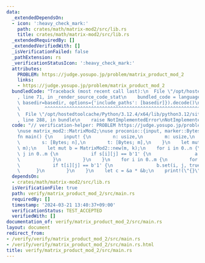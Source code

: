 ```yaml
---
data:
  _extendedDependsOn:
  - icon: ':heavy_check_mark:'
    path: crates/math/matrix-mod2/src/lib.rs
    title: crates/math/matrix-mod2/src/lib.rs
  _extendedRequiredBy: []
  _extendedVerifiedWith: []
  _isVerificationFailed: false
  _pathExtension: rs
  _verificationStatusIcon: ':heavy_check_mark:'
  attributes:
    PROBLEM: https://judge.yosupo.jp/problem/matrix_product_mod_2
    links:
    - https://judge.yosupo.jp/problem/matrix_product_mod_2
  bundledCode: "Traceback (most recent call last):\n  File \"/opt/hostedtoolcache/Python/3.12.4/x64/lib/python3.12/site-packages/onlinejudge_verify/documentation/build.py\"\
    , line 71, in _render_source_code_stat\n    bundled_code = language.bundle(stat.path,\
    \ basedir=basedir, options={'include_paths': [basedir]}).decode()\n          \
    \         ^^^^^^^^^^^^^^^^^^^^^^^^^^^^^^^^^^^^^^^^^^^^^^^^^^^^^^^^^^^^^^^^^^^^^^^^^^^^^^^^^\n\
    \  File \"/opt/hostedtoolcache/Python/3.12.4/x64/lib/python3.12/site-packages/onlinejudge_verify/languages/rust.py\"\
    , line 288, in bundle\n    raise NotImplementedError\nNotImplementedError\n"
  code: "// verification-helper: PROBLEM https://judge.yosupo.jp/problem/matrix_product_mod_2\n\
    \nuse matrix_mod2::MatrixMod2;\nuse proconio::{input, marker::Bytes};\n\n#[proconio::fastout]\n\
    fn main() {\n    input! {\n        n: usize,\n        m: usize,\n        k: usize,\n\
    \        s: [Bytes; n],\n        t: [Bytes; m],\n    }\n    let mut a = MatrixMod2::new(n,\
    \ m);\n    let mut b = MatrixMod2::new(m, k);\n    for i in 0..n {\n        for\
    \ j in 0..m {\n            if s[i][j] == b'1' {\n                a.set(i, j, true);\n\
    \            }\n        }\n    }\n    for i in 0..m {\n        for j in 0..k {\n\
    \            if t[i][j] == b'1' {\n                b.set(i, j, true);\n      \
    \      }\n        }\n    }\n    let c = &a * &b;\n    print!(\"{}\", c);\n}\n"
  dependsOn:
  - crates/math/matrix-mod2/src/lib.rs
  isVerificationFile: true
  path: verify/matrix_product_mod_2/src/main.rs
  requiredBy: []
  timestamp: '2024-03-21 13:40:37+09:00'
  verificationStatus: TEST_ACCEPTED
  verifiedWith: []
documentation_of: verify/matrix_product_mod_2/src/main.rs
layout: document
redirect_from:
- /verify/verify/matrix_product_mod_2/src/main.rs
- /verify/verify/matrix_product_mod_2/src/main.rs.html
title: verify/matrix_product_mod_2/src/main.rs
---
```

